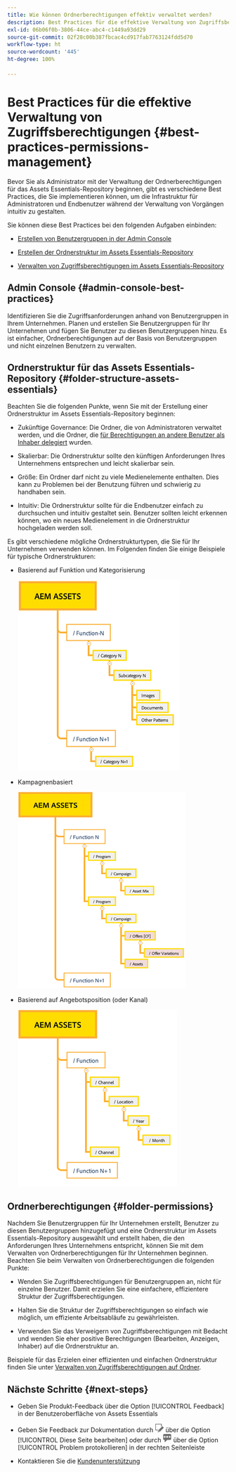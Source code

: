 ```yaml
---
title: Wie können Ordnerberechtigungen effektiv verwaltet werden?
description: Best Practices für die effektive Verwaltung von Zugriffsberechtigungen
exl-id: 06b06f0b-3806-44ce-abc4-c1449a93dd29
source-git-commit: 02f28c00b387fbcac4cd917fab7763124fdd5d70
workflow-type: ht
source-wordcount: '445'
ht-degree: 100%

---
```


# Best Practices für die effektive Verwaltung von Zugriffsberechtigungen {#best-practices-permissions-management}

Bevor Sie als Administrator mit der Verwaltung der Ordnerberechtigungen für das Assets Essentials-Repository beginnen, gibt es verschiedene Best Practices, die Sie implementieren können, um die Infrastruktur für Administratoren und Endbenutzer während der Verwaltung von Vorgängen intuitiv zu gestalten.

Sie können diese Best Practices bei den folgenden Aufgaben einbinden:

* [Erstellen von Benutzergruppen in der Admin Console](#admin-console-best-practices)

* [Erstellen der Ordnerstruktur im Assets Essentials-Repository](#folder-structure-assets-essentials)

* [Verwalten von Zugriffsberechtigungen im Assets Essentials-Repository](#folder-permissions)

## Admin Console {#admin-console-best-practices}

Identifizieren Sie die Zugriffsanforderungen anhand von Benutzergruppen in Ihrem Unternehmen. Planen und erstellen Sie Benutzergruppen für Ihr Unternehmen und fügen Sie Benutzer zu diesen Benutzergruppen hinzu. Es ist einfacher, Ordnerberechtigungen auf der Basis von Benutzergruppen und nicht einzelnen Benutzern zu verwalten.

## Ordnerstruktur für das Assets Essentials-Repository {#folder-structure-assets-essentials}

Beachten Sie die folgenden Punkte, wenn Sie mit der Erstellung einer Ordnerstruktur im Assets Essentials-Repository beginnen:

* Zukünftige Governance: Die Ordner, die von Administratoren verwaltet werden, und die Ordner, die [für Berechtigungen an andere Benutzer als Inhaber delegiert](manage-permissions.md##manage-permissions-folders) wurden.

* Skalierbar: Die Ordnerstruktur sollte den künftigen Anforderungen Ihres Unternehmens entsprechen und leicht skalierbar sein.

* Größe: Ein Ordner darf nicht zu viele Medienelemente enthalten. Dies kann zu Problemen bei der Benutzung führen und schwierig zu handhaben sein.

* Intuitiv: Die Ordnerstruktur sollte für die Endbenutzer einfach zu durchsuchen und intuitiv gestaltet sein. Benutzer sollten leicht erkennen können, wo ein neues Medienelement in die Ordnerstruktur hochgeladen werden soll.

Es gibt verschiedene mögliche Ordnerstrukturtypen, die Sie für Ihr Unternehmen verwenden können. Im Folgenden finden Sie einige Beispiele für typische Ordnerstrukturen:

* Basierend auf Funktion und Kategorisierung

   ![Funktion und Kategorisierung](assets/function-categorization.png)

* Kampagnenbasiert

   ![Basierend auf Kampagnen](assets/campaign-based.png)

* Basierend auf Angebotsposition (oder Kanal)

   ![Basierend auf Angebotsposition](assets/offer-location.png)


## Ordnerberechtigungen {#folder-permissions}

Nachdem Sie Benutzergruppen für Ihr Unternehmen erstellt, Benutzer zu diesen Benutzergruppen hinzugefügt und eine Ordnerstruktur im Assets Essentials-Repository ausgewählt und erstellt haben, die den Anforderungen Ihres Unternehmens entspricht, können Sie mit dem Verwalten von Ordnerberechtigungen für Ihr Unternehmen beginnen. Beachten Sie beim Verwalten von Ordnerberechtigungen die folgenden Punkte:

* Wenden Sie Zugriffsberechtigungen für Benutzergruppen an, nicht für einzelne Benutzer. Damit erzielen Sie eine einfachere, effizientere Struktur der Zugriffsberechtigungen.

* Halten Sie die Struktur der Zugriffsberechtigungen so einfach wie möglich, um effiziente Arbeitsabläufe zu gewährleisten.

* Verwenden Sie das Verweigern von Zugriffsberechtigungen mit Bedacht und wenden Sie eher positive Berechtigungen (Bearbeiten, Anzeigen, Inhaber) auf die Ordnerstruktur an.

Beispiele für das Erzielen einer effizienten und einfachen Ordnerstruktur finden Sie unter [Verwalten von Zugriffsberechtigungen auf Ordner](manage-permissions.md##manage-permissions-folders).

## Nächste Schritte {#next-steps}

* Geben Sie Produkt-Feedback über die Option [!UICONTROL Feedback] in der Benutzeroberfläche von Assets Essentials

* Geben Sie Feedback zur Dokumentation durch ![Bearbeiten der Seite](assets/do-not-localize/edit-page.png) über die Option [!UICONTROL Diese Seite bearbeiten] oder durch ![Erstellen eines GitHub-Themas](assets/do-not-localize/github-issue.png) über die Option [!UICONTROL Problem protokollieren] in der rechten Seitenleiste

* Kontaktieren Sie die [Kundenunterstützung](https://experienceleague.adobe.com/?support-solution=General&amp;lang=de#support)
